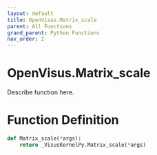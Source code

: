 ```yaml
---
layout: default
title: OpenVisus.Matrix_scale
parent: All Functions
grand_parent: Python Functions
nav_order: 2
---
```


# OpenVisus.Matrix_scale

Describe function here.

# Function Definition

```python
def Matrix_scale(*args):
    return _VisusKernelPy.Matrix_scale(*args)
```